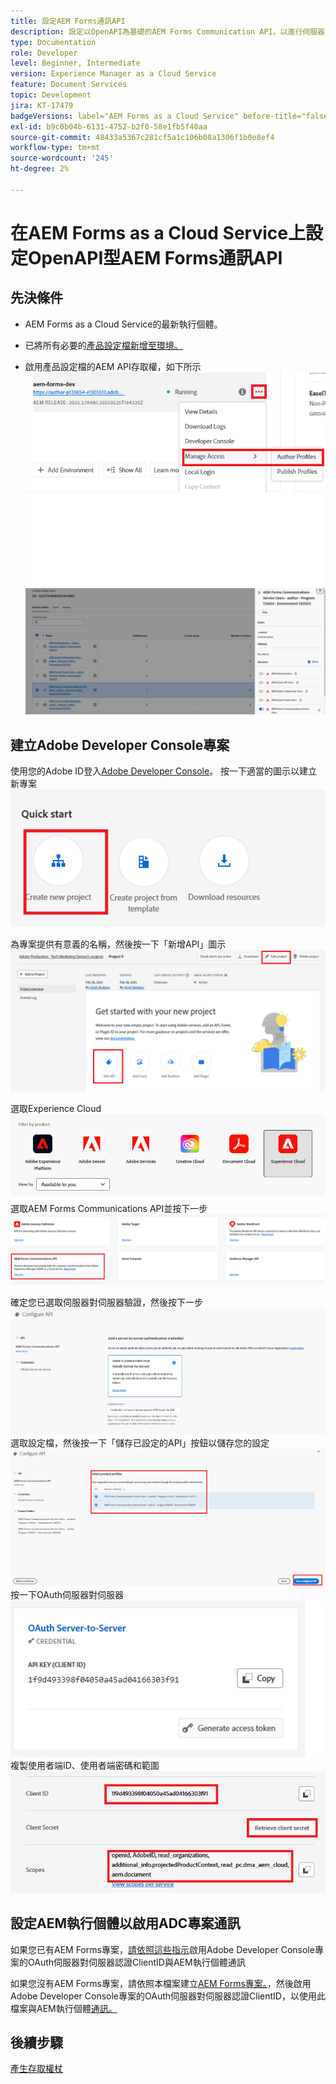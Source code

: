 ```yaml
---
title: 設定AEM Forms通訊API
description: 設定以OpenAPI為基礎的AEM Forms Communication API，以進行伺服器對伺服器驗證
type: Documentation
role: Developer
level: Beginner, Intermediate
version: Experience Manager as a Cloud Service
feature: Document Services
topic: Development
jira: KT-17479
badgeVersions: label="AEM Forms as a Cloud Service" before-title="false"
exl-id: b9c0b04b-6131-4752-b2f0-58e1fb5f40aa
source-git-commit: 48433a5367c281cf5a1c106b08a1306f1b0e8ef4
workflow-type: tm+mt
source-wordcount: '245'
ht-degree: 2%

---
```


# 在AEM Forms as a Cloud Service上設定OpenAPI型AEM Forms通訊API

## 先決條件

* AEM Forms as a Cloud Service的最新執行個體。
* 已將所有必要的[產品設定檔新增至環境。](https://experienceleague.adobe.com/zh-hant/docs/experience-manager-learn/cloud-service/aem-apis/invoke-openapi-based-aem-apis)

* 啟用產品設定檔的AEM API存取權，如下所示
  ![product_profile1](assets/product-profiles1.png)
  ![product_profile](assets/product-profiles.png)

## 建立Adobe Developer Console專案

使用您的Adobe ID登入[Adobe Developer Console](https://developer.adobe.com/console/)。
按一下適當的圖示以建立新專案
![新專案](assets/new-project.png)

為專案提供有意義的名稱，然後按一下「新增API」圖示
![新專案](assets/new-project2.png)

選取Experience Cloud
![新專案3](assets/new-project3.png)
選取AEM Forms Communications API並按下一步
![新專案4](assets/new-project4.png)

確定您已選取伺服器對伺服器驗證，然後按下一步
![新專案5](assets/new-project5.png)
選取設定檔，然後按一下「儲存已設定的API」按鈕以儲存您的設定
![新專案6](assets/new-project6.png)
按一下OAuth伺服器對伺服器
![新專案7](assets/new-project7.png)
複製使用者端ID、使用者端密碼和範圍
![新專案8](assets/new-project8.png)

## 設定AEM執行個體以啟用ADC專案通訊

如果您已有AEM Forms專案，[請依照這些指示](https://experienceleague.adobe.com/zh-hant/docs/experience-manager-learn/cloud-service/aem-apis/invoke-openapi-based-aem-apis)啟用Adobe Developer Console專案的OAuth伺服器對伺服器認證ClientID與AEM執行個體通訊

如果您沒有AEM Forms專案，請依照本檔案建立[AEM Forms專案。](https://experienceleague.adobe.com/en/docs/experience-manager-learn/cloud-service/forms/developing-for-cloud-service/getting-started)，然後啟用Adobe Developer Console專案的OAuth伺服器對伺服器認證ClientID，以使用此檔案與AEM執行個體[通訊。](https://experienceleague.adobe.com/zh-hant/docs/experience-manager-learn/cloud-service/aem-apis/invoke-openapi-based-aem-apis)


## 後續步驟

[產生存取權杖](./generate-access-token.md)
